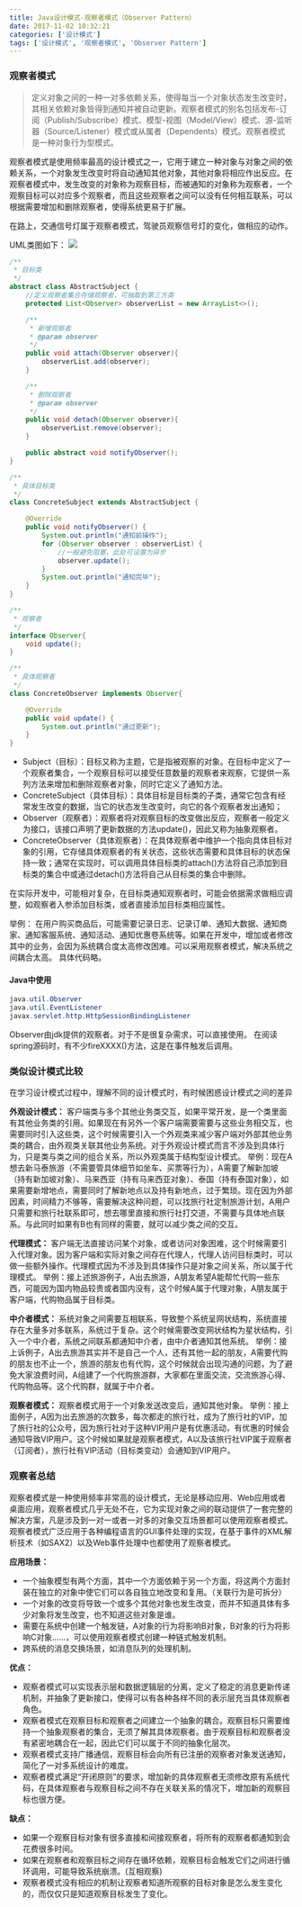 ```yaml
---
title: Java设计模式-观察者模式（Observer Pattern）
date: 2017-11-02 10:32:21
categories: ['设计模式']
tags: ['设计模式', '观察者模式', 'Observer Pattern']
---
```


### 观察者模式
> 定义对象之间的一种一对多依赖关系，使得每当一个对象状态发生改变时，其相关依赖对象皆得到通知并被自动更新。观察者模式的别名包括发布-订阅（Publish/Subscribe）模式、模型-视图（Model/View）模式、源-监听器（Source/Listener）模式或从属者（Dependents）模式。观察者模式是一种对象行为型模式。

观察者模式是使用频率最高的设计模式之一，它用于建立一种对象与对象之间的依赖关系，一个对象发生改变时将自动通知其他对象，其他对象将相应作出反应。在观察者模式中，发生改变的对象称为观察目标，而被通知的对象称为观察者，一个观察目标可以对应多个观察者，而且这些观察者之间可以没有任何相互联系，可以根据需要增加和删除观察者，使得系统更易于扩展。

在路上，交通信号灯属于观察者模式，驾驶员观察信号灯的变化，做相应的动作。

UML类图如下：
![](http://otxnth5wx.bkt.clouddn.com/20171104屏幕快照2017-11-02上午10.58.18.png)
<!-- more -->
```java
/**
 * 目标类
 */
abstract class AbstractSubject {
    //定义观察者集合存储观察者，可抽取到第三方类
    protected List<Observer> observerList = new ArrayList<>();

    /**
     * 新增观察者
     * @param observer
     */
    public void attach(Observer observer){
        observerList.add(observer);
    }

    /**
     * 删除观察者
     * @param observer
     */
    public void detach(Observer observer){
        observerList.remove(observer);
    }

    public abstract void notifyObserver();
}

/**
 * 具体目标类
 */
class ConcreteSubject extends AbstractSubject {

    @Override
    public void notifyObserver() {
        System.out.println("通知前操作");
        for (Observer observer : observerList) {
            //一般避免阻塞，此处可设置为异步
            observer.update();
        }
        System.out.println("通知完毕");
    }
}

/**
 * 观察者
 */
interface Observer{
    void update();
}

/**
 * 具体观察者
 */
class ConcreteObserver implements Observer{

    @Override
    public void update() {
        System.out.println("通过更新");
    }
}
```
* Subject（目标）：目标又称为主题，它是指被观察的对象。在目标中定义了一个观察者集合，一个观察目标可以接受任意数量的观察者来观察，它提供一系列方法来增加和删除观察者对象，同时它定义了通知方法。
* ConcreteSubject（具体目标）：具体目标是目标类的子类，通常它包含有经常发生改变的数据，当它的状态发生改变时，向它的各个观察者发出通知；
* Observer（观察者）：观察者将对观察目标的改变做出反应，观察者一般定义为接口，该接口声明了更新数据的方法update()，因此又称为抽象观察者。
* ConcreteObserver（具体观察者）：在具体观察者中维护一个指向具体目标对象的引用，它存储具体观察者的有关状态，这些状态需要和具体目标的状态保持一致；通常在实现时，可以调用具体目标类的attach()方法将自己添加到目标类的集合中或通过detach()方法将自己从目标类的集合中删除。

在实际开发中，可能相对复杂，在目标类通知观察者时，可能会依据需求做相应调整，如观察者入参添加目标类，或者直接添加目标类相应属性。

举例：
在用户购买商品后，可能需要记录日志、记录订单、通知大数据、通知商家、通知客服系统、通知活动、通知优惠卷系统等。如果在开发中，增加或者修改其中的业务，会因为系统耦合度太高修改困难。可以采用观察者模式，解决系统之间耦合太高。
具体代码略。

#### Java中使用
```java
java.util.Observer
java.util.EventListener
javax.servlet.http.HttpSessionBindingListener
```

Observer由jdk提供的观察者。对于不是很复杂需求，可以直接使用。
在阅读spring源码时，有不少fireXXXX()方法，这是在事件触发后调用。
### 类似设计模式比较
在学习设计模式过程中，理解不同的设计模式时，有时候困惑设计模式之间的差异

**外观设计模式：** 客户端类与多个其他业务类交互，如果平常开发，是一个类里面有其他业务类的引用。如果现在有另外一个客户端需要需要与这些业务相交互，也需要同时引入这些类，这个时候需要引入一个外观类来减少客户端对外部其他业务类的耦合，由外观类关联其他业务系统。对于外观设计模式而言不涉及到具体行为，只是类与类之间的组合关系，所以外观类属于结构型设计模式。
举例：现在A想去新马泰旅游（不需要管具体细节如坐车、买票等行为），A需要了解新加坡（持有新加坡对象）、马来西亚（持有马来西亚对象）、泰国（持有泰国对象），如果需要新增地点，需要同时了解新地点以及持有新地点，过于繁琐。现在因为外部因素，时间精力不够等，需要解决这种问题，可以找旅行社定制旅游计划，A用户只需要和旅行社联系即可，想去哪里直接和旅行社打交道，不需要与具体地点联系。与此同时如果有B也有同样的需要，就可以减少类之间的交互。

**代理模式：** 客户端无法直接访问某个对象，或者访问对象困难，这个时候需要引入代理对象。因为客户端和实际对象之间存在代理人，代理人访问目标类时，可以做一些额外操作。代理模式因为不涉及到具体操作只是对象之间关系，所以属于代理模式。
举例：接上述旅游例子，A出去旅游，A朋友希望A能帮忙代购一些东西，可能因为国内物品较贵或者国内没有，这个时候A属于代理对象，A朋友属于客户端，代购物品属于目标类。

**中介者模式：** 系统对象之间需要互相联系，导致整个系统呈网状结构，系统直接存在大量多对多联系，系统过于复杂。这个时候需要改变网状结构为星状结构，引入一个中介者，系统之间联系都通知中介者，由中介者通知其他系统。
举例：接上诉例子，A出去旅游其实并不是自己一个人，还有其他一起的朋友，A需要代购的朋友也不止一个，旅游的朋友也有代购，这个时候就会出现沟通的问题，为了避免大家浪费时间，A组建了一个代购旅游群，大家都在里面交流，交流旅游心得、代购物品等。这个代购群，就属于中介者。

**观察者模式：** 观察者模式用于一个对象发送改变后，通知其他对象。
举例：接上面例子，A因为出去旅游的次数多，每次都走的旅行社，成为了旅行社的VIP，加了旅行社的公众号，因为旅行社对于这种VIP用户是有优惠活动，有优惠的时候会通知导致VIP用户。这个时候如果就是观察者模式，A以及该旅行社VIP属于观察者（订阅者），旅行社有VIP活动（目标类变动）会通知到VIP用户。

### 观察者总结

观察者模式是一种使用频率非常高的设计模式，无论是移动应用、Web应用或者桌面应用，观察者模式几乎无处不在，它为实现对象之间的联动提供了一套完整的解决方案，凡是涉及到一对一或者一对多的对象交互场景都可以使用观察者模式。观察者模式广泛应用于各种编程语言的GUI事件处理的实现，在基于事件的XML解析技术（如SAX2）以及Web事件处理中也都使用了观察者模式。

**应用场景：**
* 一个抽象模型有两个方面，其中一个方面依赖于另一个方面，将这两个方面封装在独立的对象中使它们可以各自独立地改变和复用。（关联行为是可拆分）
* 一个对象的改变将导致一个或多个其他对象也发生改变，而并不知道具体有多少对象将发生改变，也不知道这些对象是谁。
* 需要在系统中创建一个触发链，A对象的行为将影响B对象，B对象的行为将影响C对象……，可以使用观察者模式创建一种链式触发机制。
* 跨系统的消息交换场景，如消息队列的处理机制。

**优点：**
* 观察者模式可以实现表示层和数据逻辑层的分离，定义了稳定的消息更新传递机制，并抽象了更新接口，使得可以有各种各样不同的表示层充当具体观察者角色。
* 观察者模式在观察目标和观察者之间建立一个抽象的耦合。观察目标只需要维持一个抽象观察者的集合，无须了解其具体观察者。由于观察目标和观察者没有紧密地耦合在一起，因此它们可以属于不同的抽象化层次。
* 观察者模式支持广播通信，观察目标会向所有已注册的观察者对象发送通知，简化了一对多系统设计的难度。
* 观察者模式满足“开闭原则”的要求，增加新的具体观察者无须修改原有系统代码，在具体观察者与观察目标之间不存在关联关系的情况下，增加新的观察目标也很方便。

**缺点：**
* 如果一个观察目标对象有很多直接和间接观察者，将所有的观察者都通知到会花费很多时间。
* 如果在观察者和观察目标之间存在循环依赖，观察目标会触发它们之间进行循环调用，可能导致系统崩溃。(互相观察)
* 观察者模式没有相应的机制让观察者知道所观察的目标对象是怎么发生变化的，而仅仅只是知道观察目标发生了变化。

